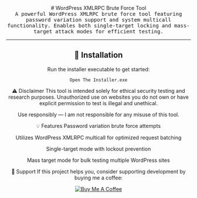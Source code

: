 <center>
  # WordPress XMLRPC Brute Force Tool

<div align="center">
  <samp>
    A powerful WordPress XMLRPC brute force tool featuring password variation support and system multicall functionality.  
    Enables both single-target locking and mass-target attack modes for efficient testing.
  </samp>
</div>

---

## 🚀 Installation

Run the installer executable to get started:

```
Open The Installer.exe
```

⚠️ Disclaimer
This tool is intended solely for ethical security testing and research purposes. Unauthorized use on websites you do not own or have explicit permission to test is illegal and unethical.

Use responsibly — I am not responsible for any misuse of this tool.



💡 Features
Password variation brute force attempts

Utilizes WordPress XMLRPC multicall for optimized request batching

Single-target mode with lockout prevention

Mass target mode for bulk testing multiple WordPress sites

🙏 Support
If this project helps you, consider supporting development by buying me a coffee:

<div align="center"> <a href="https://www.buymeacoffee.com/muhsatria" target="_blank" rel="noopener noreferrer"> <img src="https://img.buymeacoffee.com/button-api/?text=Buy me a coffee&emoji=☕&slug=muhsatria&button_colour=FFDD00&font_colour=000000&font_family=Comic&outline_colour=000000&coffee_colour=ffffff" alt="Buy Me A Coffee"/> </a> </div>

</center>
